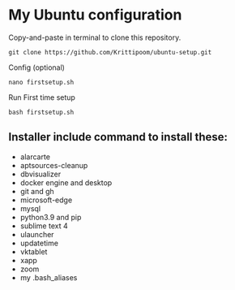 # My Ubuntu configuration

Copy-and-paste in terminal to clone this repository.
```
git clone https://github.com/Krittipoom/ubuntu-setup.git
```

Config (optional)
```
nano firstsetup.sh
```

Run First time setup
```
bash firstsetup.sh
```

## Installer include command to install these:

- alarcarte
- aptsources-cleanup
- dbvisualizer
- docker engine and desktop
- git and gh
- microsoft-edge
- mysql
- python3.9 and pip
- sublime text 4
- ulauncher
- updatetime
- vktablet
- xapp
- zoom
- my .bash_aliases
